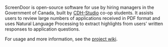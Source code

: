 ScreenDoor is open-source software for use by hiring managers in the Government of Canada, built by
[CDH-Studio](https://cdhstudio.ca) co-op students. It assists users to review large numbers of
applications received in PDF format and uses Natural Language Processing to extract highlights from
users' written responses to application questions.

For usage and more information, see the [project wiki](https://github.com/CDH-Studio/screendoor/wiki). 
